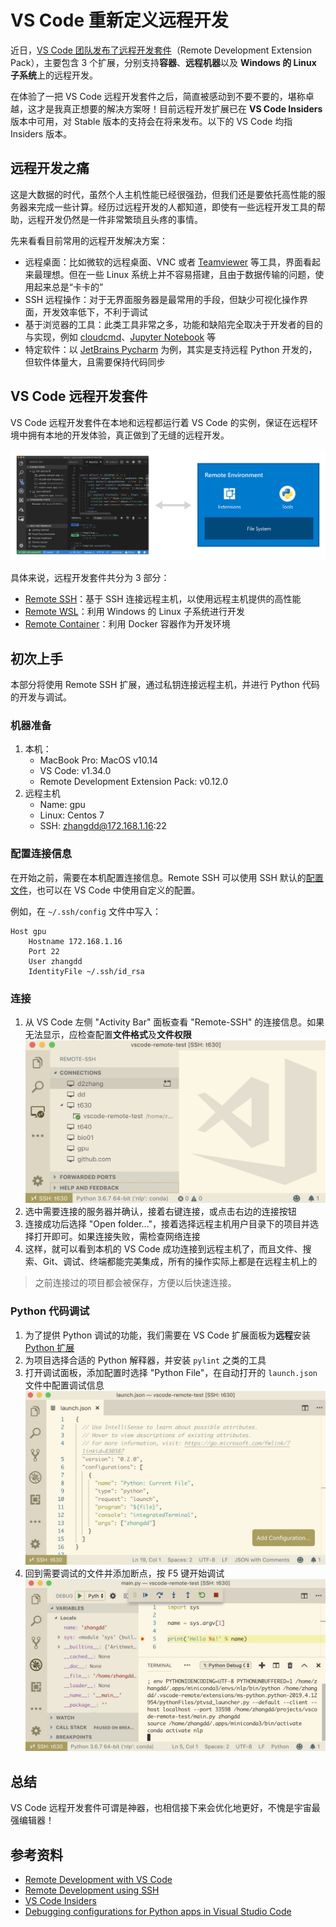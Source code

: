 # VS Code 重新定义远程开发

近日，[VS Code 团队发布了远程开发套件](https://marketplace.visualstudio.com/items?itemName=ms-vscode-remote.vscode-remote-extensionpack)（Remote Development Extension Pack），主要包含 3 个扩展，分别支持**容器**、**远程机器**以及 **Windows 的 Linux 子系统**上的远程开发。

在体验了一把 VS Code 远程开发套件之后，简直被感动到不要不要的，堪称卓越，这才是我真正想要的解决方案呀！目前远程开发扩展已在 **VS Code Insiders** 版本中可用，对 Stable 版本的支持会在将来发布。以下的 VS Code 均指 Insiders 版本。

## 远程开发之痛

这是大数据的时代，虽然个人主机性能已经很强劲，但我们还是要依托高性能的服务器来完成一些计算。经历过远程开发的人都知道，即使有一些远程开发工具的帮助，远程开发仍然是一件非常繁琐且头疼的事情。

先来看看目前常用的远程开发解决方案：

- 远程桌面：比如微软的远程桌面、VNC 或者 [Teamviewer](https://www.teamviewer.com/cn/) 等工具，界面看起来最理想。但在一些 Linux 系统上并不容易搭建，且由于数据传输的问题，使用起来总是“卡卡的”
- SSH 远程操作：对于无界面服务器是最常用的手段，但缺少可视化操作界面，开发效率低下，不利于调试
- 基于浏览器的工具：此类工具非常之多，功能和缺陷完全取决于开发者的目的与实现，例如 [cloudcmd](http://cloudcmd.io/)、[Jupyter Notebook](https://jupyter.org/) 等
- 特定软件：以 [JetBrains Pycharm](https://www.jetbrains.com/pycharm/) 为例，其实是支持远程 Python 开发的，但软件体量大，且需要保持代码同步

## VS Code 远程开发套件

VS Code 远程开发套件在本地和远程都运行着 VS Code 的实例，保证在远程环境中拥有本地的开发体验，真正做到了无缝的远程开发。

![VS Code 远程开发架构](remote-development/remote-architecture.png)

具体来说，远程开发套件共分为 3 部分：

- [Remote SSH](https://marketplace.visualstudio.com/items?itemName=ms-vscode-remote.remote-ssh)：基于 SSH 连接远程主机，以使用远程主机提供的高性能
- [Remote WSL](https://marketplace.visualstudio.com/items?itemName=ms-vscode-remote.remote-wsl)：利用 Windows 的 Linux 子系统进行开发
- [Remote Container](https://marketplace.visualstudio.com/items?itemName=ms-vscode-remote.remote-containers)：利用 Docker 容器作为开发环境

## 初次上手

本部分将使用 Remote SSH 扩展，通过私钥连接远程主机，并进行 Python 代码的开发与调试。

### 机器准备

1. 本机：
   - MacBook Pro: MacOS v10.14
   - VS Code: v1.34.0
   - Remote Development Extension Pack: v0.12.0
2. 远程主机
   - Name: gpu
   - Linux: Centos 7
   - SSH: zhangdd@172.168.1.16:22

### 配置连接信息

在开始之前，需要在本机配置连接信息。Remote SSH 可以使用 SSH 默认的[配置文件](https://linux.die.net/man/5/ssh_config)，也可以在 VS Code 中使用自定义的配置。

例如，在 `~/.ssh/config` 文件中写入：

```
Host gpu
    Hostname 172.168.1.16
    Port 22
    User zhangdd
    IdentityFile ~/.ssh/id_rsa
```

### 连接

1. 从 VS Code 左侧 "Activity Bar" 面板查看 "Remote-SSH" 的连接信息。如果无法显示，应检查配置**文件格式**及**文件权限**
   ![SSH 连接](remote-development/ssh-connect.png)
2. 选中需要连接的服务器并确认，接着右键连接，或点击右边的连接按钮
3. 连接成功后选择 "Open folder..."，接着选择远程主机用户目录下的项目并选择打开即可。如果连接失败，需检查网络连接
4. 这样，就可以看到本机的 VS Code 成功连接到远程主机了，而且文件、搜索、Git、调试、终端都能完美集成，所有的操作实际上都是在远程主机上的

> 之前连接过的项目都会被保存，方便以后快速连接。

### Python 代码调试

1. 为了提供 Python 调试的功能，我们需要在 VS Code 扩展面板为**远程**安装 [Python 扩展](https://marketplace.visualstudio.com/items?itemName=ms-python.python)
2. 为项目选择合适的 Python 解释器，并安装 `pylint` 之类的工具
3. 打开调试面板，添加配置时选择 "Python File"，在自动打开的 `launch.json` 文件中配置调试信息
    ![Launch 配置](remote-development/launch-config.png)
4. 回到需要调试的文件并添加断点，按 F5 键开始调试
    ![断点调试](remote-development/python-debug.png)

## 总结

VS Code 远程开发套件可谓是神器，也相信接下来会优化地更好，不愧是宇宙最强编辑器！

## 参考资料

- [Remote Development with VS Code](https://code.visualstudio.com/blogs/2019/05/02/remote-development)
- [Remote Development using SSH](https://code.visualstudio.com/docs/remote/ssh)
- [VS Code Insiders](https://code.visualstudio.com/insiders/)
- [Debugging configurations for Python apps in Visual Studio Code](https://code.visualstudio.com/docs/python/debugging)
